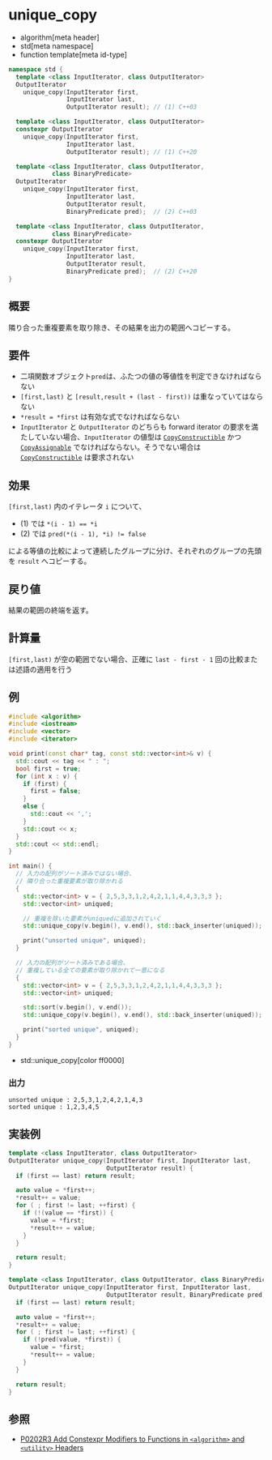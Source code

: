 # unique_copy
* algorithm[meta header]
* std[meta namespace]
* function template[meta id-type]

```cpp
namespace std {
  template <class InputIterator, class OutputIterator>
  OutputIterator
    unique_copy(InputIterator first,
                InputIterator last,
                OutputIterator result); // (1) C++03

  template <class InputIterator, class OutputIterator>
  constexpr OutputIterator
    unique_copy(InputIterator first,
                InputIterator last,
                OutputIterator result); // (1) C++20

  template <class InputIterator, class OutputIterator,
            class BinaryPredicate>
  OutputIterator
    unique_copy(InputIterator first,
                InputIterator last,
                OutputIterator result,
                BinaryPredicate pred);  // (2) C++03

  template <class InputIterator, class OutputIterator,
            class BinaryPredicate>
  constexpr OutputIterator
    unique_copy(InputIterator first,
                InputIterator last,
                OutputIterator result,
                BinaryPredicate pred);  // (2) C++20
}
```

## 概要
隣り合った重複要素を取り除き、その結果を出力の範囲へコピーする。


## 要件
- 二項関数オブジェクト`pred`は、ふたつの値の等値性を判定できなければならない
- `[first,last)` と `[result,result + (last - first))` は重なっていてはならない
- `*result = *first` は有効な式でなければならない
- `InputIterator` と `OutputIterator` のどちらも forward iterator の要求を満たしていない場合、`InputIterator` の値型は [`CopyConstructible`](/reference/concepts/CopyConstructible.md) かつ [`CopyAssignable`](/reference/concepts/CopyAssignable.md) でなければならない。そうでない場合は [`CopyConstructible`](/reference/concepts/CopyConstructible.md) は要求されない


## 効果
`[first,last)` 内のイテレータ `i` について、

- (1) では `*(i - 1) == *i`
- (2) では `pred(*(i - 1), *i) != false`

による等値の比較によって連続したグループに分け、それぞれのグループの先頭を `result` へコピーする。


## 戻り値
結果の範囲の終端を返す。


## 計算量
`[first,last)` が空の範囲でない場合、正確に `last - first - 1` 回の比較または述語の適用を行う


## 例
```cpp example
#include <algorithm>
#include <iostream>
#include <vector>
#include <iterator>

void print(const char* tag, const std::vector<int>& v) {
  std::cout << tag << " : ";
  bool first = true;
  for (int x : v) {
    if (first) {
      first = false;
    }
    else {
      std::cout << ',';
    }
    std::cout << x;
  }
  std::cout << std::endl;
}

int main() {
  // 入力の配列がソート済みではない場合、
  // 隣り合った重複要素が取り除かれる
  {
    std::vector<int> v = { 2,5,3,3,1,2,4,2,1,1,4,4,3,3,3 };
    std::vector<int> uniqued;

    // 重複を除いた要素がuniquedに追加されていく
    std::unique_copy(v.begin(), v.end(), std::back_inserter(uniqued));

    print("unsorted unique", uniqued);
  }

  // 入力の配列がソート済みである場合、
  // 重複している全ての要素が取り除かれて一意になる
  {
    std::vector<int> v = { 2,5,3,3,1,2,4,2,1,1,4,4,3,3,3 };
    std::vector<int> uniqued;

    std::sort(v.begin(), v.end());
    std::unique_copy(v.begin(), v.end(), std::back_inserter(uniqued));

    print("sorted unique", uniqued);
  }
}
```
* std::unique_copy[color ff0000]

### 出力
```
unsorted unique : 2,5,3,1,2,4,2,1,4,3
sorted unique : 1,2,3,4,5
```


## 実装例
```cpp
template <class InputIterator, class OutputIterator>
OutputIterator unique_copy(InputIterator first, InputIterator last,
                           OutputIterator result) {
  if (first == last) return result;

  auto value = *first++;
  *result++ = value;
  for ( ; first != last; ++first) {
    if (!(value == *first)) {
      value = *first;
      *result++ = value;
    }
  }

  return result;
}

template <class InputIterator, class OutputIterator, class BinaryPredicate>
OutputIterator unique_copy(InputIterator first, InputIterator last,
                           OutputIterator result, BinaryPredicate pred) {
  if (first == last) return result;

  auto value = *first++;
  *result++ = value;
  for ( ; first != last; ++first) {
    if (!pred(value, *first)) {
      value = *first;
      *result++ = value;
    }
  }

  return result;
}
```


## 参照
- [P0202R3 Add Constexpr Modifiers to Functions in `<algorithm>` and `<utility>` Headers](http://www.open-std.org/jtc1/sc22/wg21/docs/papers/2017/p0202r3.html)
